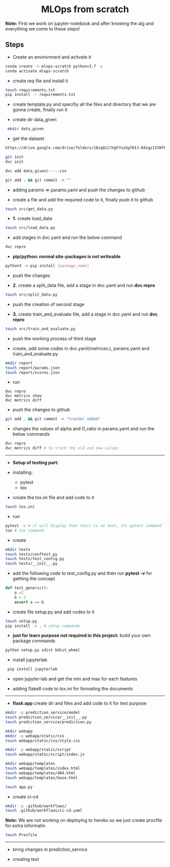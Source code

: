 <h1 align=center> MLOps from scratch</h1>

**Note:** First we work on jupyter-notebook and after knowing the alg and everything we come to these steps!

## Steps

* Create an environment and acitvate it
```bash
conda create -n mlops-scratch python=3.7 -y
conda activate mlops-scratch
```

* create req file and install it
```bash
touch requirements.txt
pip install -r requirements.txt
```

* create template.py and specifiy all the files and directory that we are gonna create, finally run it 

* create dir data_given
```bash
 mkdir data_given
```
* get the dataset
```bash
https://drive.google.com/drive/folders/18zqQiCJVgF7uzXgfbIJ-04zgz1ItNfF5?usp=sharing
```


```bash
git init
dvc init
```

 
```bash
dvc add data_given/----.csv
```

```bash
git add . && git commit -m ""
```

* adding params => params.yaml and push the changes to github 

* create a file and add the required code to it, finally push it to github
```bash
touch src/get_data.py
```

* **1.** create load_data
```bash
touch src/load_data.py
```

* add stages in dvc.yaml and run the below command
```bash
dvc repro
```

* **pip/python: normal site-packages is not writeable**
```bash
python3 -m pip install [package_name]
```

* push the changes

* **2.** create a split_data file, add a stage in dvc.yaml and run **dvc repro**
```bash
touch src/split_data.py
```

* push the creation of second stage 

* **3.** create train_and_evaluate file, add a stage in dvc.yaml and run **dvc repro**
```bash
touch src/train_and_evaluate.py
```

* push the working process of third stage 

* create, add some codes in dvc.yaml(metrices:), params.yaml and train_and_evaluate.py
```bash
mkdir report
touch report/params.json
touch report/scores.json
```

* run
```bsah
dvc repro
dvc metrics show
dvc metrics diff
```

* push the changes to github
```bash
git add . && git commit -m "tracker added"
```

* changes the values of alpha and l1_ratio in params.yaml and run the below commands
```bash
dvc repro
dvc metrics diff # to track the old and new values
```


*************************************************************************** 

* **Setup of testing part:**

* installing:
    * pytest
    * tox


* create the tox.ini file and add code to it
```bash
touch tox.ini
```

* run
```bash
pytest -v # it will display that their is no test, its pytest command
tox # tox command
```

* create
```bash
mkdir tests
touch tests/conftest.py
touch tests/test_config.py
touch tests/__init__.py
```

* add the following code to test_config.py and then run **pytest -v** for gething the concept
```python
def test_generic():
    a =2
    b = 2
    assert a == b
```

* create file setup.py and add codes to it
```bash
touch setup.py
pip install -e . # setup commands
```
* **just for learn purpose not required in this project:** build your own package commands
```bash
python setup.py sdist bdist_wheel
```

* install jupyterlab 
```bash
 pip install jupyterlab
 ```

* open jupyter-lab and get the min and max for each features

* adding flake8 code to tox.ini for formating the documents


******************************************************************************************

* **flask app** create dir and files and add code to it for test purpose
```bash
mkdir -p prediction_service/model
touch prediction_service/__init__.py
touch prediction_service/prediction.py

mkdir webapp
mkdir -p webapp/static/css
touch webapp/static/css/style.css

mkdir -p webapp/static/script
touch webapp/static/script/index.js

mkdir webapp/templates
touch webapp/templates/index.html
touch webapp/templates/404.html
touch webapp/templates/base.html

touch app.py
```

* create ci-cd 
```bash
mkdir -p .github/workflows/
touch .github/workflows/ci-cd.yaml
```

**Note:** We are not working on deploying to heroku so we just create procfile for extra informatin
```bash
touch Procfile
```
 
 *************************************************************************************


* bring changes in prediction_service

* creating test